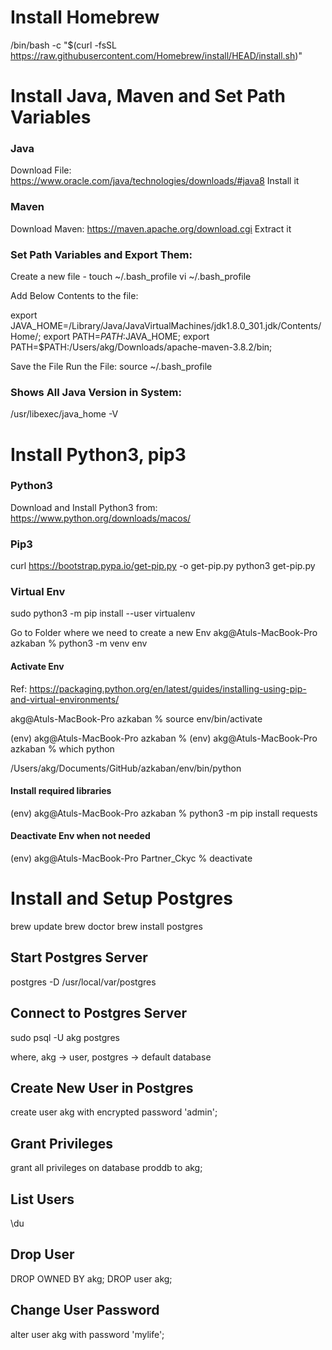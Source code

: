 # Install Homebrew
/bin/bash -c "$(curl -fsSL https://raw.githubusercontent.com/Homebrew/install/HEAD/install.sh)"

# Install Java, Maven and Set Path Variables

### Java
Download File: https://www.oracle.com/java/technologies/downloads/#java8
Install it

### Maven
Download Maven: https://maven.apache.org/download.cgi
Extract it

### Set Path Variables and Export Them:

Create a new file - touch ~/.bash_profile
                    vi ~/.bash_profile
                    
Add Below Contents to the file:        

export JAVA_HOME=/Library/Java/JavaVirtualMachines/jdk1.8.0_301.jdk/Contents/Home/;
export PATH=$PATH:$JAVA_HOME;
export PATH=$PATH:/Users/akg/Downloads/apache-maven-3.8.2/bin;

Save the File
Run the File: source ~/.bash_profile

### Shows All Java Version in System:

/usr/libexec/java_home -V

# Install Python3, pip3

### Python3

Download and Install Python3 from: https://www.python.org/downloads/macos/

### Pip3
curl https://bootstrap.pypa.io/get-pip.py -o get-pip.py
python3 get-pip.py

### Virtual Env
sudo python3 -m pip install --user virtualenv

Go to Folder where we need to create a new Env
akg@Atuls-MacBook-Pro azkaban % python3 -m venv env

#### Activate Env
Ref: https://packaging.python.org/en/latest/guides/installing-using-pip-and-virtual-environments/

akg@Atuls-MacBook-Pro azkaban % source env/bin/activate

(env) akg@Atuls-MacBook-Pro azkaban %
(env) akg@Atuls-MacBook-Pro azkaban % which python

/Users/akg/Documents/GitHub/azkaban/env/bin/python

#### Install required libraries
(env) akg@Atuls-MacBook-Pro azkaban % python3 -m pip install requests

#### Deactivate Env when not needed
(env) akg@Atuls-MacBook-Pro Partner_Ckyc % deactivate


# Install and Setup Postgres
brew update
brew doctor
brew install postgres

## Start Postgres Server
postgres -D /usr/local/var/postgres

## Connect to Postgres Server
sudo psql -U akg postgres

where, akg -> user,
postgres -> default database

## Create New User in Postgres
create user akg with encrypted password 'admin';

## Grant Privileges
grant all privileges on database proddb to akg;

## List Users
\du

## Drop User
DROP OWNED BY akg;
DROP user akg;

## Change User Password
alter user akg with password 'mylife';

